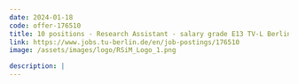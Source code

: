 ```yaml
---
date: 2024-01-18
code: offer-176510
title: 10 positions - Research Assistant - salary grade E13 TV-L Berliner Hochschulen - 1st qualification period (PhD candidate)
link: https://www.jobs.tu-berlin.de/en/job-postings/176510
image: /assets/images/logo/RSiM_Logo_1.png

description: |
---
```

